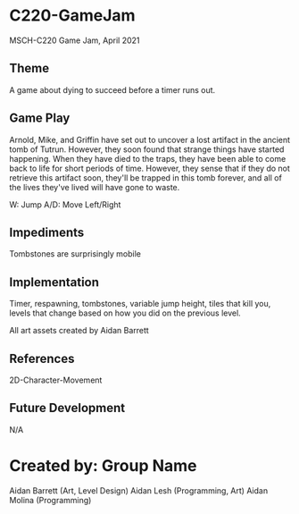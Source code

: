 # C220-GameJam
MSCH-C220 Game Jam, April 2021

## Theme
A game about dying to succeed before a timer runs out.

## Game Play

Arnold, Mike, and Griffin have set out to uncover a lost artifact in the ancient tomb of Tutrun. However, they soon found that strange things have started happening. When they have died to the traps, they have been able to come back to life for short periods of time. However, they sense that if they do not retrieve this artifact soon, they'll be trapped in this tomb forever, and all of the lives they've lived will have gone to waste.


W: Jump
A/D: Move Left/Right

## Impediments
Tombstones are surprisingly mobile

## Implementation
Timer, respawning, tombstones, variable jump height, tiles that kill you, levels that change based on how you did on the previous level.

All art assets created by Aidan Barrett

## References
2D-Character-Movement

## Future Development
N/A

# Created by: Group Name
Aidan Barrett (Art, Level Design)
Aidan Lesh (Programming, Art)
Aidan Molina (Programming)
